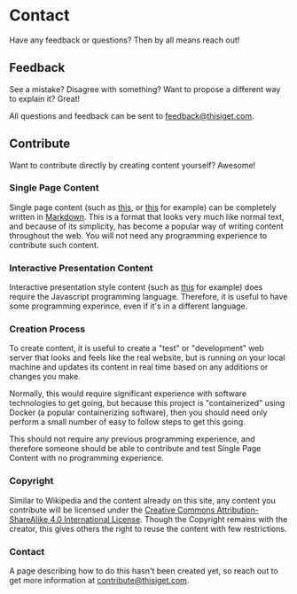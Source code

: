 # Contact

<html><div class=information__subtitle>Have any feedback or questions? Then by all means reach out!</div></html>

## Feedback

See a mistake? Disagree with something? Want to propose a different way to explain it? Great!

All questions and feedback can be sent to <a href="mailto:feedback@thisiget.com?Subject=Feedback" className="footer__item__label">feedback@thisiget.com</a>.

## Contribute

Want to contribute directly by creating content yourself? Awesome!

### Single Page Content

Single page content (such as [this](/content/Math/Geometry_1/RightAngleTriangles/explanation/pythagorus_proof), or [this](/content/Math/Geometry_1/RightAngleTriangles/discover/simple) for example) can be completely written in [Markdown](https://daringfireball.net/projects/markdown/). This is a format that looks very much like normal text, and because of its simplicity, has become a popular way of writing content throughout the web. You will not need any programming experience to contribute such content.

### Interactive Presentation Content

Interactive presentation style content (such as [this](/content/Math/Geometry_1/Triangles/explanation/base?page=2) for example) does require the Javascript programming language. Therefore, it is useful to have some programming experince, even if it's in a different language. 

### Creation Process

To create content, it is useful to create a "test" or "development" web server that looks and feels like the real website, but is running on your local machine and updates its content in real time based on any additions or changes you make. 

Normally, this would require significant experience with software technologies to get going, but because this project is "containerized" using Docker (a popular containerizing software), then you should need only perform a small number of easy to follow steps to get this going.

This should not require any previous programming experience, and therefore someone should be able to contribute and test Single Page Content with no programming experience.

### Copyright

Similar to Wikipedia and the content already on this site, any content you contribute will be licensed under the <a rel="license" href="http://creativecommons.org/licenses/by-sa/4.0/">Creative Commons Attribution-ShareAlike 4.0 International License</a>. Though the Copyright remains with the creator, this gives others the right to reuse the content with few restrictions. 

### Contact

A page describing how to do this hasn't been created yet, so reach out to get more information at <a href="mailto:contribute@thisiget.com?Subject=Can I Contribute?" className="footer__item__label">contribute@thisiget.com</a>.

